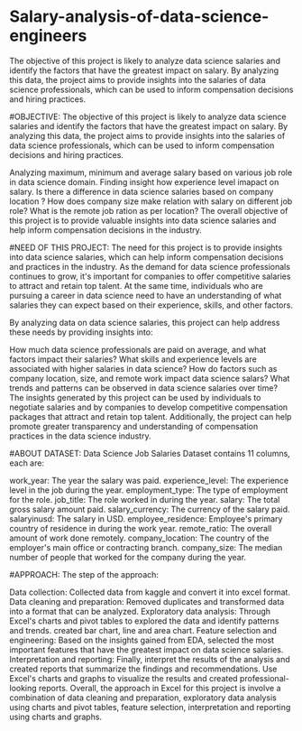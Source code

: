 # Salary-analysis-of-data-science-engineers

The objective of this project is likely to analyze data science salaries and identify the factors that have the greatest impact on salary. By analyzing this data, the project aims to provide insights into the salaries of data science professionals, which can be used to inform compensation decisions and hiring practices.

#OBJECTIVE:
The objective of this project is likely to analyze data science salaries and identify the factors that have the greatest impact on salary. By analyzing this data, the project aims to provide insights into the salaries of data science professionals, which can be used to inform compensation decisions and hiring practices.

Analyzing maximum, minimum and average salary based on various job role in data science domain.
Finding insight how experience level imapact on salary.
Is there a difference in data science salaries based on company location ?
How does company size make relation with salary on different job role?
What is the remote job ration as per location?
The overall objective of this project is to provide valuable insights into data science salaries and help inform compensation decisions in the industry.

#NEED OF THIS PROJECT:
The need for this project is to provide insights into data science salaries, which can help inform compensation decisions and practices in the industry. As the demand for data science professionals continues to grow, it's important for companies to offer competitive salaries to attract and retain top talent. At the same time, individuals who are pursuing a career in data science need to have an understanding of what salaries they can expect based on their experience, skills, and other factors.

By analyzing data on data science salaries, this project can help address these needs by providing insights into:

How much data science professionals are paid on average, and what factors impact their salaries?
What skills and experience levels are associated with higher salaries in data science?
How do factors such as company location, size, and remote work impact data science salars?
What trends and patterns can be observed in data science salaries over time?
The insights generated by this project can be used by individuals to negotiate salaries and by companies to develop competitive compensation packages that attract and retain top talent. Additionally, the project can help promote greater transparency and understanding of compensation practices in the data science industry.

#ABOUT DATASET:
Data Science Job Salaries Dataset contains 11 columns, each are:

work_year: The year the salary was paid.
experience_level: The experience level in the job during the year.
employment_type: The type of employment for the role.
job_title: The role worked in during the year.
salary: The total gross salary amount paid.
salary_currency: The currency of the salary paid.
salaryinusd: The salary in USD.
employee_residence: Employee's primary country of residence in during the work year.
remote_ratio: The overall amount of work done remotely.
company_location: The country of the employer's main office or contracting branch.
company_size: The median number of people that worked for the company during the year.

#APPROACH:
The step of the approach:

Data collection: Collected data from kaggle and convert it into excel format.
Data cleaning and preparation: Removed duplicates and transformed data into a format that can be analyzed.
Exploratory data analysis: Through Excel's charts and pivot tables to explored the data and identify patterns and trends. created bar chart, line and area chart.
Feature selection and engineering: Based on the insights gained from EDA, selected the most important features that have the greatest impact on data science salaries.
Interpretation and reporting: Finally, interpret the results of the analysis and created reports that summarize the findings and recommendations. Use Excel's charts and graphs to visualize the results and created professional-looking reports.
Overall, the approach in Excel for this project is involve a combination of data cleaning and preparation, exploratory data analysis using charts and pivot tables, feature selection, interpretation and reporting using charts and graphs.
